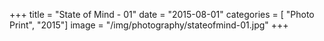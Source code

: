 +++
title = "State of Mind - 01"
date = "2015-08-01"
categories = [ "Photo Print", "2015"]
image = "/img/photography/stateofmind-01.jpg"
+++

